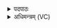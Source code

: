 <details><summary>पदपाठः</summary>

नमः॑। ते॒। हर॑से। शो॒चिषे॑। नमः॑। ते॒। अ॒स्तु॒। अ॒र्चिषे॑। अ॒न्यान्। ते॒। अ॒स्मत्। त॒प॒न्तु॒। हे॒तयः॑। पा॒व॒कः। अ॒स्मभ्य॑म्। शि॒वः। भ॒व॒। ११।
</details>

<details><summary>अधिमन्त्रम् (VC)</summary>

- अग्निर्देवता
- लोपामुद्रा ऋषिः
- भुरिगार्षी बृहती
- मध्यमः
</details>